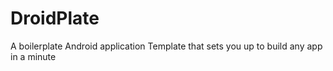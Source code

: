 # DroidPlate
A boilerplate Android application Template that sets you up to build any app in a minute
